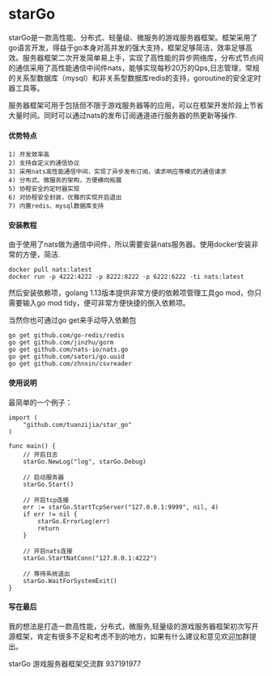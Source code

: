 # starGo
starGo是一款高性能、分布式、轻量级、微服务的游戏服务器框架。框架采用了go语言开发，得益于go本身对高并发的强大支持，框架足够简洁，效率足够高效。服务器框架二次开发简单易上手，实现了高性能的异步网络库，分布式节点间的通信采用了高性能通信中间件nats，能够实现每秒20万的Qps,日志管理，常规的关系型数据库（mysql）和非关系型数据库redis的支持，goroutine的安全定时器工具等。

服务器框架可用于包括但不限于游戏服务器等的应用，可以在框架开发阶段上节省大量时间。同时可以通过nats的发布订阅通道进行服务器的热更新等操作.
#### 优势特点
    1) 开发效率高
    2) 支持自定义的通信协议
    3) 采用nats高性能通信中间，实现了异步发布订阅，请求响应等模式的通信请求
    4) 分布式、微服务的架构，方便横向拓展
    5) 协程安全的定时器实现
    6) 对协程安全封装，优雅的实现开启退出
    7) 内置redis、mysql数据库支持
#### 安装教程
由于使用了nats做为通信中间件，所以需要安装nats服务器。使用docker安装非常的方便，简洁.

    docker pull nats:latest
    docker run -p 4222:4222 -p 8222:8222 -p 6222:6222 -ti nats:latest
    
然后安装依赖项，golang 1.13版本提供非常方便的依赖项管理工具go mod，你只需要输入go mod tidy，便可非常方便快捷的倒入依赖项。

当然你也可通过go get来手动导入依赖包

    go get github.com/go-redis/redis
    go get github.com/jinzhu/gorm
    go get github.com/nats-io/nats.go
    go get github.com/satori/go.uuid
    go get github.com/zhnxin/csvreader
#### 使用说明
最简单的一个例子：

    import (
    	"github.com/tuanzijia/star_go"
    )
    
    func main() {
    	// 开启日志
    	starGo.NewLog("log", starGo.Debug)
    
    	// 启动服务器
    	starGo.Start()
    
    	// 开启tcp连接
    	err := starGo.StartTcpServer("127.0.0.1:9999", nil, 4)
    	if err != nil {
    		starGo.ErrorLog(err)
    		return
    	}
    
    	// 开启nats连接
    	starGo.StartNatConn("127.0.0.1:4222")
    
    	// 等待系统退出
    	starGo.WaitForSystemExit()
    }
#### 写在最后
我的想法是打造一款高性能，分布式，微服务,轻量级的游戏服务器框架初次写开源框架，肯定有很多不足和考虑不到的地方，如果有什么建议和意见欢迎加群提出。

starGo 游戏服务器框架交流群 937191977